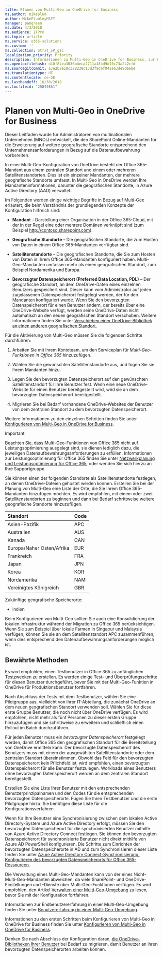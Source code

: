 ```yaml
---
title: Planen von Multi-Geo in OneDrive for Business
ms.author: mikeplum
author: MikePlumleyMSFT
manager: pamgreen
ms.date: 4/3/2018
ms.audience: ITPro
ms.topic: article
ms.service: o365-solutions
ms.custom: ''
ms.collection: Strat_SP_gtc
localization_priority: Priority
description: Informationen zu Multi-Geo in OneDrive for Business, zur Funktionsweise von Multi-Geo und zu für Datenspeicher verfügbaren geografischen Standorten.
ms.openlocfilehash: d40f84ea3636b4eca2711a48bd9d70c73a242cfd
ms.sourcegitcommit: a3e2b2e58c328238c15d3f9daf042ea3de9d66be
ms.translationtype: HT
ms.contentlocale: de-DE
ms.lasthandoff: 10/30/2018
ms.locfileid: "25849861"
---
```

# <a name="plan-for-onedrive-for-business-multi-geo"></a>Planen von Multi-Geo in OneDrive for Business

Dieser Leitfaden wurde für Administratoren von multinationalen Unternehmen (MNCs) entwickelt, die den SharePoint Online-Mandanten für die Erweiterung auf weitere geografische Standorte entsprechend den Unternehmensanforderungen in Bezug auf die Datenaufbewahrung vorbereiten.

In einer Multi-Geo-Konfiguration von OneDrive besteht der Office 365-Mandant aus einem zentralen Standort und einem oder mehreren Satellitenstandorten. Dies ist ein einzelner Mandanten, der mehrere geografische Standorte umfasst. In Multi-Geo in OneDrive werden Ihre Mandanteninformationen, darunter die geografischen Standorte, in Azure Active Directory (AAD) verwaltet. 

Im Folgenden werden einige wichtige Begriffe in Bezug auf Multi-Geo erläutert, die beim Verständnis der grundlegenden Konzepte der Konfiguration hilfreich sind:

-   **Mandant** – Darstellung einer Organisation in der Office 365-Cloud, mit der in der Regel eine oder mehrere Domänen verknüpft sind (zum Beispiel http://contoso.sharepoint.com). 

-   **Geografische Standorte** – Die geografischen Standorte, die zum Hosten von Daten in einem Office 365-Mandanten verfügbar sind.

-   **Satellitenstandorte** – Die geografischen Standorte, die Sie zum Hosten von Daten in Ihrem Office 365-Mandanten konfiguriert haben. Multi-Geo-Mandanten umfassen mehr als einen geografischen Standort, zum Beispiel Nordamerika und Europa.

-   **Bevorzugter Datenspeicherort (Preferred Data Location, PDL)** – Der geografische Standort, an dem OneDrive-Daten eines einzelnen Benutzers gespeichert sind. Dieser kann vom Administrator auf jeden zugelassenen Datenspeicherort festgelegt werden, der für den Mandanten konfiguriert wurde. Wenn Sie den bevorzugten Datenspeicherort für einen Benutzer ändern, der bereits über eine OneDrive-Website verfügt, werden seine OneDrive-Daten nicht automatisch an den neuen geografischen Standort verschoben. Weitere Informationen finden Sie unter [Verschieben einer OneDrive-Bibliothek an einen anderen geografischen Standort](move-onedrive-between-geo-locations.md).

Für die Aktivierung von Multi-Geo müssen Sie die folgenden Schritte durchführen:

1.  Arbeiten Sie mit Ihrem Kontoteam, um den Serviceplan für _Multi-Geo-Funktionen in Office 365_ hinzuzufügen.

2.  Wählen Sie die gewünschten Satellitenstandorte aus, und fügen Sie sie Ihrem Mandanten hinzu.

3.  Legen Sie den bevorzugten Datenspeicherort auf den gewünschten Satellitenstandort für Ihre Benutzer fest. Wenn eine neue OneDrive-Website für einen Benutzer bereitgestellt wird, wird sie an dem bevorzugten Datenspeicherort bereitgestellt.

4.  Migrieren Sie bei Bedarf vorhandene OneDrive-Websites der Benutzer von dem zentralen Standort zu dem bevorzugten Datenspeicherort.

Weitere Informationen zu den einzelnen Schritten finden Sie unter [Konfigurieren von Multi-Geo in OneDrive for Business](multi-geo-tenant-configuration.md).

> [!IMPORTANT]
> Beachten Sie, dass Multi-Geo-Funktionen von Office 365 nicht auf Leistungsoptimierung ausgelegt sind, sie dienen lediglich dazu, die jeweiligen Datenaufbewahrungsanforderungen zu erfüllen. Informationen zur Leistungsoptimierung für Office 365 finden Sie unter [Netzwerkplanung und Leistungsoptimierung für Office 365](https://support.office.com/article/e5f1228c-da3c-4654-bf16-d163daee8848), oder wenden Sie sich hierzu an Ihre Supportgruppe.

Sie können einen der folgenden Standorte als Satellitenstandorte festlegen, an denen OneDrive-Dateien gehostet werden können. Erstellen Sie bei der Planung von Multi-Geo eine Liste der Orte, die Sie Ihrem Office 365-Mandanten hinzufügen möchten. Es wird empfohlen, mit einem oder zwei Satellitenstandorten zu beginnen und dann bei Bedarf schrittweise weitere geografische Standorte hinzuzufügen.

<table>
<thead>
<tr class="header">
<th align="left"><strong>Standort</strong></th>
<th align="left"><strong>Code</strong></th>
</tr>
</thead>
<tbody>
<tr class="odd">
<td align="left">Asien-Pazifik</td>
<td align="left">APC</td>
</tr>
<tr class="even">
<td align="left">Australien</td>
<td align="left">AUS</td>
</tr>
<tr class="odd">
<td align="left">Kanada</td>
<td align="left">CAN</td>
</tr>
<tr class="even">
<td align="left">Europa/Naher Osten/Afrika</td>
<td align="left">EUR</td>
</tr>
<tr class="odd">
<td align="left">Frankreich</td>
<td align="left">FRA</td>
</tr>
<tr class="odd">
<td align="left">Japan</td>
<td align="left">JPN</td>
</tr>
<tr class="even">
<td align="left">Korea</td>
<td align="left">KOR</td>
</tr>
<tr class="odd">
<td align="left">Nordamerika</td>
<td align="left">NAM</td>
</tr>
<tr class="odd">
<td align="left">Vereinigtes Königreich</td>
<td align="left">GBR</td>
</tr>
</tbody>
</table>

Zukünftige geografische Speicherorte:
  
- Indien

Beim Konfigurieren von Multi-Geo sollten Sie auch eine Konsolidierung der lokalen Infrastruktur während der Migration zu Office 365 berücksichtigen. Wenn Sie zum Beispiel über lokale Farmen in Singapur und Malaysia verfügen, können Sie sie an dem Satellitenstandort APC zusammenführen, wenn dies entsprechend den Datenaufbewahrungsanforderungen möglich ist.

## <a name="best-practices"></a>Bewährte Methoden

Es wird empfohlen, einen Testbenutzer in Office 365 zu anfänglichen Testzwecken zu erstellen. Es werden einige Test- und Überprüfungsschritte für diesen Benutzer durchgeführt, bevor Sie mit der Multi-Geo-Funktion in OneDrive für Produktionsbenutzer fortfahren.

Nach Abschluss der Tests mit dem Testbenutzer, wählen Sie eine Pilotgruppe aus, vielleicht von Ihrer IT-Abteilung, die zunächst OneDrive an dem neuen geografischen Standort verwenden soll. Wählen Sie für diese erste Gruppe Benutzer, die noch nicht über OneDrive verfügen. Es wird empfohlen, nicht mehr als fünf Personen zu dieser ersten Gruppe hinzuzufügen und sie schrittweise zu erweitern und schließlich einen Rollout im Batch durchzuführen.

Für jeden Benutzer muss ein *bevorzugter Datenspeicherort* festgelegt werden, damit Office 365 den geografischen Standort für die Bereitstellung von OneDrive ermitteln kann. Der bevorzugte Datenspeicherort des Benutzers muss mit einem der ausgewählten Satellitenstandorte oder dem zentralen Standort übereinstimmen. Obwohl das Feld für den bevorzugten Datenspeicherort kein Pflichtfeld ist, wird empfohlen, einen bevorzugten Datenspeicherort für alle Benutzer festzulegen. Workloads eines Benutzers ohne bevorzugten Datenspeicherort werden an dem zentralen Standort bereitgestellt.   

Erstellen Sie eine Liste Ihrer Benutzer mit den entsprechenden Benutzerprinzipalnamen und den Codes für die entsprechenden bevorzugten Datenspeicherorte. Fügen Sie Ihren Testbenutzer und die erste Pilotgruppe hinzu. Sie benötigen diese Liste für die Konfigurationsverfahren.

Wenn für Ihre Benutzer eine Synchronisierung zwischen dem lokalen Active Directory-System und Azure Active Directory erfolgt, müssen Sie den bevorzugten Datenspeicherort für die synchronisierten Benutzer mithilfe von Azure Active Directory Connect festlegen. Sie können den bevorzugten Datenspeicherort für synchronisierte Benutzer nicht direkt mithilfe von Azure AD PowerShell konfigurieren. Die Schritte zum Einrichten der bevorzugten Datenspeicherorte in AD und zum Synchronisieren dieser Liste finden Sie unter [Azure Active Directory Connect-Synchronisierung: Konfigurieren des bevorzugten Datenspeicherorts für Office 365-Ressourcen](https://docs.microsoft.com/de-DE/azure/active-directory/connect/active-directory-aadconnectsync-feature-preferreddatalocation).

Die Verwaltung eines Multi-Geo-Mandanten kann von der eines Nicht-Multi-Geo-Mandanten abweichen, da viele SharePoint- und OneDrive-Einstellungen und -Dienste über Multi-Geo-Funktionen verfügen. Es wird empfohlen, den Artikel [Verwalten einer Multi-Geo-Umgebung](administering-a-multi-geo-environment.md) zu lesen, bevor Sie mit der Konfiguration fortfahren.

Informationen zur Endbenutzererfahrung in einer Multi-Geo-Umgebung finden Sie unter [Benutzererfahrung in einer Multi-Geo-Umgebung](multi-geo-user-experience.md).

Informationen zu den ersten Schritten beim Konfigurieren von Multi-Geo in OneDrive for Business finden Sie unter [Konfigurieren von Multi-Geo in OneDrive for Business](multi-geo-tenant-configuration.md).

Denken Sie nach Abschluss der Konfiguration daran, [die OneDrive-Bibliotheken Ihrer Benutzer](move-onedrive-between-geo-locations.md) bei Bedarf zu migrieren, damit Benutzer an ihren bevorzugten Datenspeicherorten arbeiten können.
